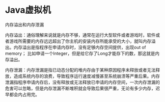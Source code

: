 # Java虚拟机



内存溢出和内存泄漏

内存溢出：通俗理解来说就是内存不够，通常在运行大型软件或者游戏时，软件或者游戏所需要的内存远远超出了你主机的安装内存所能承受的大小，就叫内存溢出。内存溢出是指程序在申请内存时，没有足够内存空间提供，出现out of memory； 比如申请一个Integer，但是给它存了Long才能存下的数，那这就是内存溢出。

内存泄漏：内存泄漏是指已动态分配的堆内存由于某种原因程序未释放或者无法释放，造成系统内存的浪费，导致程序运行速度减慢甚至系统崩溃等严重后果。内存泄漏指程序申请内存后，没有释放或无法释放已申请的内存空间，一次内存泄漏的危害可以忽略，但是内存泄漏不断堆积就会导致后果很严重，无论有多少内存，迟早都会内占用完。































